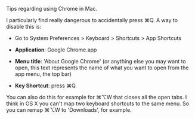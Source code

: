 Tips regarding using Chrome in Mac.

I particularly find really dangerous to accidentally press ⌘Q. A way to disable this is:
- Go to System Preferences > Keyboard > Shortcuts > App Shortcuts
- **Application**: Google Chrome.app

- **Menu title**: 'About Google Chrome' (or anything else you may want to open, this text represents the name of what you want to open from the app menu, the top bar)
- **Key Shortcut**: press ⌘Q.

You can also do this for example for ⌘⌥W that closes all the open tabs.
I think in OS X you can't map two keyboard shortcuts to the same menu. So you can remap ⌘⌥W to 'Downloads', for example.
